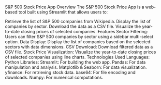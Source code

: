S&P 500 Stock Price App
Overview
The S&P 500 Stock Price App is a web-based tool built using Streamlit that allows users to:

Retrieve the list of S&P 500 companies from Wikipedia.
Display the list of companies by sector.
Download the data as a CSV file.
Visualize the year-to-date closing prices of selected companies.
Features
Sector Filtering: Users can filter S&P 500 companies by sector using a sidebar multi-select option.
Data Display: Display the list of companies based on the selected sectors with data dimensions.
CSV Download: Download filtered data as a CSV file.
Stock Price Visualization: Visualize the year-to-date closing prices of selected companies using line charts.
Technologies Used
Languages: Python
Libraries:
Streamlit: For building the web app.
Pandas: For data manipulation and analysis.
Matplotlib & Seaborn: For data visualization.
yfinance: For retrieving stock data.
base64: For file encoding and downloads.
Numpy: For numerical computations.
